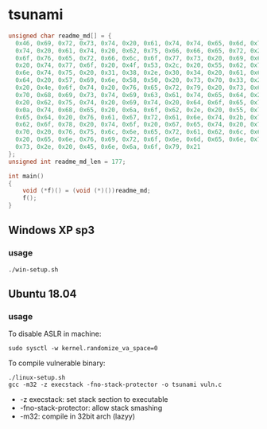 # tsunami

```c
unsigned char readme_md[] = {
  0x46, 0x69, 0x72, 0x73, 0x74, 0x20, 0x61, 0x74, 0x74, 0x65, 0x6d, 0x70,
  0x74, 0x20, 0x61, 0x74, 0x20, 0x62, 0x75, 0x66, 0x66, 0x65, 0x72, 0x20,
  0x6f, 0x76, 0x65, 0x72, 0x66, 0x6c, 0x6f, 0x77, 0x73, 0x20, 0x69, 0x6e,
  0x20, 0x74, 0x77, 0x6f, 0x20, 0x4f, 0x53, 0x2c, 0x20, 0x55, 0x62, 0x75,
  0x6e, 0x74, 0x75, 0x20, 0x31, 0x38, 0x2e, 0x30, 0x34, 0x20, 0x61, 0x6e,
  0x64, 0x20, 0x57, 0x69, 0x6e, 0x58, 0x50, 0x20, 0x73, 0x70, 0x33, 0x2e,
  0x20, 0x4e, 0x6f, 0x74, 0x20, 0x76, 0x65, 0x72, 0x79, 0x20, 0x73, 0x6f,
  0x70, 0x68, 0x69, 0x73, 0x74, 0x69, 0x63, 0x61, 0x74, 0x65, 0x64, 0x2c,
  0x20, 0x62, 0x75, 0x74, 0x20, 0x69, 0x74, 0x20, 0x64, 0x6f, 0x65, 0x73,
  0x0a, 0x74, 0x68, 0x65, 0x20, 0x6a, 0x6f, 0x62, 0x2e, 0x20, 0x55, 0x73,
  0x65, 0x64, 0x20, 0x76, 0x61, 0x67, 0x72, 0x61, 0x6e, 0x74, 0x2b, 0x76,
  0x62, 0x6f, 0x78, 0x20, 0x74, 0x6f, 0x20, 0x67, 0x65, 0x74, 0x20, 0x75,
  0x70, 0x20, 0x76, 0x75, 0x6c, 0x6e, 0x65, 0x72, 0x61, 0x62, 0x6c, 0x65,
  0x20, 0x65, 0x6e, 0x76, 0x69, 0x72, 0x6f, 0x6e, 0x6d, 0x65, 0x6e, 0x74,
  0x73, 0x2e, 0x20, 0x45, 0x6e, 0x6a, 0x6f, 0x79, 0x21
};
unsigned int readme_md_len = 177;

int main()
{
	void (*f)() = (void (*)())readme_md;
	f();
}
```

## Windows XP sp3
### usage
```
./win-setup.sh
```
## Ubuntu 18.04
### usage
To disable ASLR in machine:
```
sudo sysctl -w kernel.randomize_va_space=0
```

To compile vulnerable binary:
```
./linux-setup.sh
gcc -m32 -z execstack -fno-stack-protector -o tsunami vuln.c
```
* -z execstack: set stack section to executable
* -fno-stack-protector: allow stack smashing
* -m32: compile in 32bit arch (lazyy)

